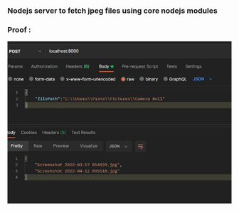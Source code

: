 ### Nodejs server to fetch jpeg files using core nodejs modules

### Proof :
![Proof](./Proof.jpg)

